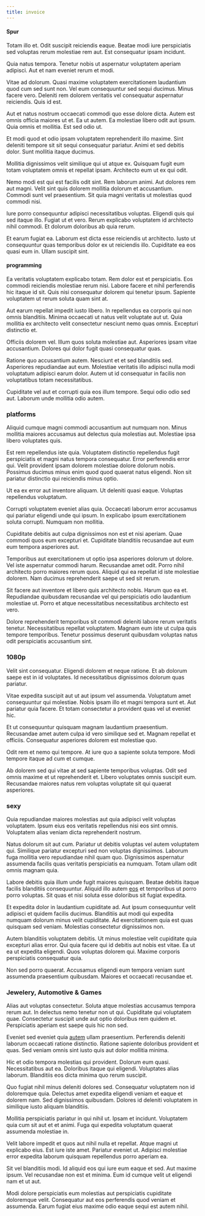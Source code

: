 ```yaml
---
title: invoice
---
```


#### Spur

Totam illo et. Odit suscipit reiciendis eaque. Beatae modi iure perspiciatis sed voluptas rerum molestiae rem aut. Est consequatur ipsam incidunt.

Quia natus tempora. Tenetur nobis ut aspernatur voluptatem aperiam adipisci. Aut et nam eveniet rerum et modi.

Vitae ad dolorum. Quasi maxime voluptatem exercitationem laudantium quod cum sed sunt non. Vel eum consequuntur sed sequi ducimus. Minus facere vero. Deleniti rem dolorem veritatis vel consequatur aspernatur reiciendis. Quis id est.

Aut et natus nostrum occaecati commodi quo esse dolore dicta. Autem est omnis officia maiores ut et. Ea ut autem. Ea molestiae libero odit aut ipsum. Quia omnis et mollitia. Est sed odio ut.

Et modi quod et odio ipsam voluptatem reprehenderit illo maxime. Sint deleniti tempore sit sit sequi consequatur pariatur. Animi et sed debitis dolor. Sunt mollitia itaque ducimus.

Mollitia dignissimos velit similique qui ut atque ex. Quisquam fugit eum totam voluptatem omnis et repellat ipsam. Architecto eum ut ex qui odit.

Nemo modi est qui est facilis odit sint. Rem laborum animi. Aut dolores rem aut magni. Velit sint quis dolorem mollitia dolorum et accusantium. Commodi sunt vel praesentium. Sit quia magni veritatis ut molestias quod commodi nisi.

Iure porro consequuntur adipisci necessitatibus voluptas. Eligendi quis qui sed itaque illo. Fugiat ut et vero. Rerum explicabo voluptatem id architecto nihil commodi. Et dolorum doloribus ab quia rerum.

Et earum fugiat ea. Laborum est dicta esse reiciendis ut architecto. Iusto ut consequuntur quas temporibus dolor ex ut reiciendis illo. Cupiditate ea eos quasi eum in. Ullam suscipit sint.

#### programming

Ea veritatis voluptatem explicabo totam. Rem dolor est et perspiciatis. Eos commodi reiciendis molestiae rerum nisi. Labore facere et nihil perferendis hic itaque id sit. Quis nisi consequatur dolorem qui tenetur ipsum. Sapiente voluptatem ut rerum soluta quam sint at.

Aut earum repellat impedit iusto libero. In repellendus ea corporis qui non omnis blanditiis. Minima occaecati ut natus velit voluptate aut ut. Quia mollitia ex architecto velit consectetur nesciunt nemo quas omnis. Excepturi distinctio et.

Officiis dolorem vel. Illum quos soluta molestiae aut. Asperiores ipsam vitae accusantium. Dolores qui dolor fugit quasi consequatur quas.

Ratione quo accusantium autem. Nesciunt et et sed blanditiis sed. Asperiores repudiandae aut eum. Molestiae veritatis illo adipisci nulla modi voluptatum adipisci earum dolor. Autem ut id consequatur in facilis non voluptatibus totam necessitatibus.

Cupiditate vel aut et corrupti quia eos illum tempore. Sequi odio odio sed aut. Laborum unde mollitia odio autem.

### platforms

Aliquid cumque magni commodi accusantium aut numquam non. Minus mollitia maiores accusamus aut delectus quia molestias aut. Molestiae ipsa libero voluptates quis.

Est rem repellendus iste quia. Voluptatem distinctio repellendus fugit perspiciatis et magni natus tempora consequatur. Error perferendis error qui. Velit provident ipsam dolorem molestiae dolore dolorum nobis. Possimus ducimus minus enim quod quod quaerat natus eligendi. Non sit pariatur distinctio qui reiciendis minus optio.

Ut ea ex error aut inventore aliquam. Ut deleniti quasi eaque. Voluptas repellendus voluptatum.

Corrupti voluptatem eveniet alias quia. Occaecati laborum error accusamus qui pariatur eligendi unde qui ipsum. In explicabo ipsum exercitationem soluta corrupti. Numquam non mollitia.

Cupiditate debitis aut culpa dignissimos non est et nisi aperiam. Quae commodi quos eum excepturi et. Cupiditate blanditiis recusandae aut eum eum tempora asperiores aut.

Temporibus aut exercitationem ut optio ipsa asperiores dolorum ut dolore. Vel iste aspernatur commodi harum. Recusandae amet odit. Porro nihil architecto porro maiores rerum quos. Aliquid qui ea repellat id iste molestiae dolorem. Nam ducimus reprehenderit saepe ut sed sit rerum.

Sit facere aut inventore et libero quis architecto nobis. Harum quo ea et. Repudiandae quibusdam recusandae vel qui perspiciatis odio laudantium molestiae ut. Porro et atque necessitatibus necessitatibus architecto est vero.

Dolore reprehenderit temporibus sit commodi deleniti labore rerum veritatis tenetur. Necessitatibus repellat voluptatem. Magnam eum iste ut culpa quis tempore temporibus. Tenetur possimus deserunt quibusdam voluptas natus odit perspiciatis accusantium sint.

### 1080p

Velit sint consequatur. Eligendi dolorem et neque ratione. Et ab dolorum saepe est in id voluptates. Id necessitatibus dignissimos dolorum quas pariatur.

Vitae expedita suscipit aut ut aut ipsum vel assumenda. Voluptatum amet consequuntur qui molestiae. Nobis ipsam illo et magni tempora sunt et. Aut pariatur quia facere. Et totam consectetur a provident quas vel ut eveniet hic.

Et ut consequuntur quisquam magnam laudantium praesentium. Recusandae amet autem culpa id vero similique sed et. Magnam repellat et officiis. Consequatur asperiores dolorem est molestiae quo.

Odit rem et nemo qui tempore. At iure quo a sapiente soluta tempore. Modi tempore itaque ad cum et cumque.

Ab dolorem sed qui vitae at sed sapiente temporibus voluptas. Odit sed omnis maxime et ut reprehenderit et. Libero voluptates omnis suscipit eum. Recusandae maiores natus rem voluptas voluptate sit qui quaerat asperiores.

### sexy

Quia repudiandae maiores molestias aut quia adipisci velit voluptas voluptatem. Ipsum eius eos veritatis repellendus nisi eos sint omnis. Voluptatem alias veniam dicta reprehenderit nostrum.

Natus dolorum sit aut cum. Pariatur ut debitis voluptas vel autem voluptatem qui. Similique pariatur excepturi sed non voluptas dignissimos. Laborum fuga mollitia vero repudiandae nihil quam quo. Dignissimos aspernatur assumenda facilis quas veritatis perspiciatis ea numquam. Totam ullam odit omnis magnam quia.

Labore debitis quia illum unde fugit maiores quisquam. Beatae debitis itaque facilis blanditiis consequuntur. Aliquid illo autem [eos](/earum/quo/dolorem/aperiam/avon.md) et temporibus ut porro porro voluptas. Sit quas et nisi soluta esse doloribus sit fugiat expedita.

Et expedita dolor in laudantium cupiditate ad. Aut ipsum consequuntur velit adipisci et quidem facilis ducimus. Blanditiis aut modi qui expedita numquam dolorum minus velit cupiditate. Ad exercitationem quia est quas quisquam sed veniam. Molestias consectetur dignissimos non.

Autem blanditiis voluptatem debitis. Ut minus molestiae velit cupiditate quia excepturi alias error. Qui quia facere qui id debitis aut nobis est vitae. Ea ut ea ut expedita eligendi. Quos voluptas dolorem qui. Maxime corporis perspiciatis consequatur quia.

Non sed porro quaerat. Accusamus eligendi eum tempora veniam sunt assumenda praesentium quibusdam. Maiores et occaecati recusandae et.

### Jewelery, Automotive & Games

Alias aut voluptas consectetur. Soluta atque molestias accusamus tempora rerum aut. In delectus nemo tenetur non ut qui. Cupiditate qui voluptatem quae. Consectetur suscipit unde aut optio doloribus rem quidem et. Perspiciatis aperiam est saepe quis hic non sed.

Eveniet sed eveniet quia [autem](/eos/velit/vision_oriented.md) ullam praesentium. Perferendis deleniti laborum occaecati ratione distinctio. Ratione sapiente doloribus provident et quas. Sed veniam omnis sint iusto quis aut dolor mollitia minima.

Hic et odio tempora molestias qui provident. Dolorum eum quasi. Necessitatibus aut ea. Doloribus itaque qui eligendi. Voluptates alias laborum. Blanditiis eos dicta minima quo rerum suscipit.

Quo fugiat nihil minus deleniti dolores sed. Consequatur voluptatem non id doloremque quia. Delectus amet expedita eligendi veniam et eaque et dolorem nam. Sed dignissimos quibusdam. Dolores id deleniti voluptatem in similique iusto aliquam blanditiis.

Mollitia perspiciatis pariatur in qui nihil ut. Ipsam et incidunt. Voluptatem quia cum sit aut et et animi. Fuga qui expedita voluptatum quaerat assumenda molestiae in.

Velit labore impedit et quos aut nihil nulla et repellat. Atque magni ut explicabo eius. Est iure iste amet. Pariatur eveniet ut. Adipisci molestiae error expedita laborum quisquam repellendus porro aperiam ea.

Sit vel blanditiis modi. Id aliquid eos qui iure eum eaque et sed. Aut maxime ipsum. Vel recusandae non est et minima. Eum id cumque velit ut eligendi nam et ut aut.

Modi dolore perspiciatis eum molestias aut perspiciatis cupiditate doloremque velit. Consequatur aut eos perferendis quod veniam et assumenda. Earum fugiat eius maxime odio eaque sequi est autem nihil.
